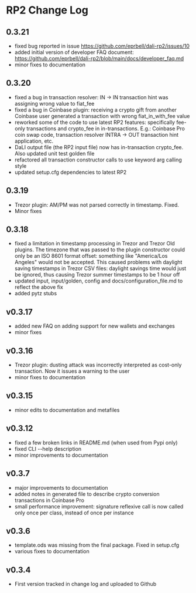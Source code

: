 <!--- Copyright 2022 eprbell --->

<!--- Licensed under the Apache License, Version 2.0 (the "License"); --->
<!--- you may not use this file except in compliance with the License. --->
<!--- You may obtain a copy of the License at --->

<!---     http://www.apache.org/licenses/LICENSE-2.0 --->

<!--- Unless required by applicable law or agreed to in writing, software --->
<!--- distributed under the License is distributed on an "AS IS" BASIS, --->
<!--- WITHOUT WARRANTIES OR CONDITIONS OF ANY KIND, either express or implied. --->
<!--- See the License for the specific language governing permissions and --->
<!--- limitations under the License. --->

# RP2 Change Log

## 0.3.21
* fixed bug reported in issue https://github.com/eprbell/dali-rp2/issues/10
* added initial version of developer FAQ document: https://github.com/eprbell/dali-rp2/blob/main/docs/developer_faq.md
* minor fixes to documentation

## 0.3.20
* fixed a bug in transaction resolver: IN -> IN transaction hint was assigning wrong value to fiat_fee
* fixed a bug in Coinbase plugin: receiving a crypto gift from another Coinbase user generated a transaction with wrong fiat_in_with_fee value
* reworked some of the code to use latest RP2 features: specifically fee-only transactions and crypto_fee in in-transactions. E.g.: Coinbase Pro coin swap code, transaction resolver INTRA -> OUT transaction hint application, etc.
* DaLI output file (the RP2 input file) now has in-transaction crypto_fee. Also updated unit test golden file
* refactored all transaction constructor calls to use keyword arg calling style
* updated setup.cfg dependencies to latest RP2

## 0.3.19
* Trezor plugin: AM/PM was not parsed correctly in timestamp. Fixed.
* Minor fixes

## 0.3.18
* fixed a limitation in timestamp processing in Trezor and Trezor Old plugins. The timezone that was passed to the plugin constructor could only be an ISO 8601 format offset: something like "America/Los Angeles" would not be accepted. This caused problems with daylight saving timestamps in Trezor CSV files: daylight savings time would just be ignored, thus causing Trezor summer timestamps to be 1 hour off
* updated input, input/golden, config and docs/configuration_file.md to reflect the above fix
* added pytz stubs

## v0.3.17
* added new FAQ on adding support for new wallets and exchanges
* minor fixes

## v0.3.16
* Trezor plugin: dusting attack was incorrectly interpreted as cost-only transaction. Now it issues a warning to the user
* minor fixes to documentation

## v0.3.15
* minor edits to documentation and metafiles

## v0.3.12
* fixed a few broken links in README.md (when used from Pypi only)
* fixed CLI --help description
* minor improvements to documentation

## v0.3.7
* major improvements to documentation
* added notes in generated file to describe crypto conversion transactions in Coinbase Pro
* small performance improvement: signature reflexive call is now called only once per class, instead of once per instance

## v0.3.6
* template.ods was missing from the final package. Fixed in setup.cfg
* various fixes to documentation

## v0.3.4
* First version tracked in change log and uploaded to Github
